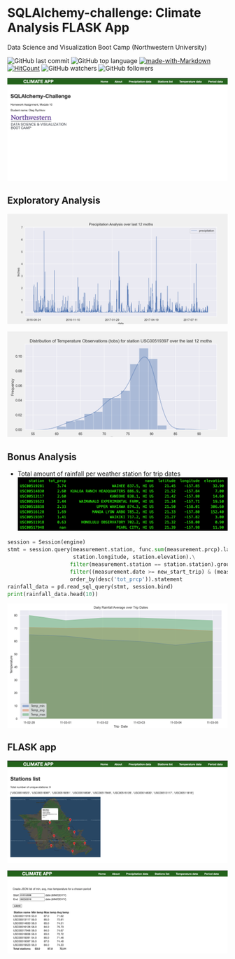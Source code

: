 # SQLAlchemy-challenge: Climate Analysis FLASK App

Data Science and Visualization Boot Camp (Northwestern University)

![GitHub last commit](https://img.shields.io/github/last-commit/OlegRyzhkov2020/sqlalchemy-challenge)
![GitHub top language](https://img.shields.io/github/languages/top/OlegRyzhkov2020/sqlalchemy-challenge)
[![made-with-Markdown](https://img.shields.io/badge/Made%20with-Markdown-1f425f.svg)](http://commonmark.org)
[![HitCount](http://hits.dwyl.com/OlegRyzhkov2020/oil-project.svg)](http://hits.dwyl.com/OlegRyzhkov2020/sqlalchemy-challenge)
![GitHub watchers](https://img.shields.io/github/watchers/OlegRyzhkov2020/sql-challenge?label=Watch&style=social)
![GitHub followers](https://img.shields.io/github/followers/OlegRyzhkov2020?label=Follow&style=social)

![presentation_slide](images/about_page.png)

## Exploratory Analysis

![presentation_slide](images/prcp_analysis.png)

![presentation_slide](images/tobs_analysis.png)

## Bonus Analysis
* Total amount of rainfall per weather station for trip dates
![presentation_slide](images/bonus_query.png)

```python
session = Session(engine)
stmt = session.query(measurement.station, func.sum(measurement.prcp).label('tot_prcp'), station.name, station.latitude,
                     station.longitude, station.elevation).\
                    filter(measurement.station == station.station).group_by(measurement.station).\
                    filter((measurement.date >= new_start_trip) & (measurement.date <= new_end_trip) ).\
                    order_by(desc('tot_prcp')).statement
rainfall_data = pd.read_sql_query(stmt, session.bind)
print(rainfall_data.head(10))
```

![presentation_slide](images/daily_rainfall.png)

## FLASK app

![presentation_slide](images/stations_page.png)

![presentation_slide](images/period_page.png)

